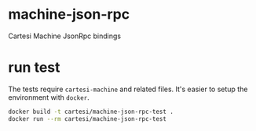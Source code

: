 # machine-json-rpc

Cartesi Machine JsonRpc bindings

# run test

The tests require `cartesi-machine` and related files. It's easier to setup the environment with `docker`.

```bash
docker build -t cartesi/machine-json-rpc-test .
docker run --rm cartesi/machine-json-rpc-test
```
